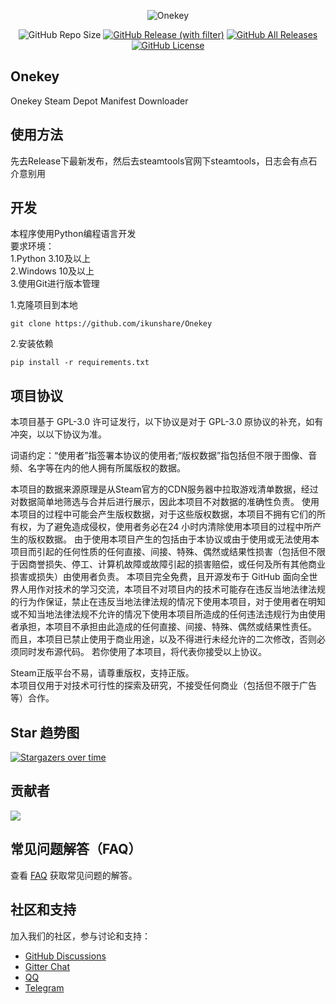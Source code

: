 <div align="center">

![Onekey](https://socialify.git.ci/ikunshare/Onekey/image?description=1&font=Inter&forks=1&issues=1&language=1&name=1&owner=1&pulls=1&stargazers=1&theme=Auto)

![GitHub Repo Size](https://img.shields.io/github/repo-size/ikunshare/Onekey?style=for-the-badge)
[![GitHub Release (with filter)](https://img.shields.io/github/v/release/ikunshare/Onekey?style=for-the-badge)](https://github.com/ikunshare/Onekey/releases/latest)
[![GitHub All Releases](https://img.shields.io/github/downloads/ikunshare/Onekey/total?style=for-the-badge&color=violet)](https://github.com/ikunshare/Onekey/releases)
[![GitHub License](https://img.shields.io/github/license/ikunshare/Onekey?style=for-the-badge)](https://github.com/ikunshare/Onekey/blob/main/LICENSE)

</div>


## Onekey
 Onekey Steam Depot Manifest Downloader

## 使用方法
 先去Release下最新发布，然后去steamtools官网下steamtools，日志会有点石介意别用

## 开发
本程序使用Python编程语言开发   
要求环境：   
1.Python 3.10及以上   
2.Windows 10及以上   
3.使用Git进行版本管理   

1.克隆项目到本地 

```
git clone https://github.com/ikunshare/Onekey
```

2.安装依赖

```
pip install -r requirements.txt
```

## 项目协议
 本项目基于 GPL-3.0 许可证发行，以下协议是对于 GPL-3.0 原协议的补充，如有冲突，以以下协议为准。

 词语约定：“使用者”指签署本协议的使用者;“版权数据”指包括但不限于图像、音频、名字等在内的他人拥有所属版权的数据。

 本项目的数据来源原理是从Steam官方的CDN服务器中拉取游戏清单数据，经过对数据简单地筛选与合并后进行展示，因此本项目不对数据的准确性负责。
 使用本项目的过程中可能会产生版权数据，对于这些版权数据，本项目不拥有它们的所有权，为了避免造成侵权，使用者务必在24 小时内清除使用本项目的过程中所产生的版权数据。
 由于使用本项目产生的包括由于本协议或由于使用或无法使用本项目而引起的任何性质的任何直接、间接、特殊、偶然或结果性损害（包括但不限于因商誉损失、停工、计算机故障或故障引起的损害赔偿，或任何及所有其他商业损害或损失）由使用者负责。
 本项目完全免费，且开源发布于 GitHub 面向全世界人用作对技术的学习交流，本项目不对项目内的技术可能存在违反当地法律法规的行为作保证，禁止在违反当地法律法规的情况下使用本项目，对于使用者在明知或不知当地法律法规不允许的情况下使用本项目所造成的任何违法违规行为由使用者承担，本项目不承担由此造成的任何直接、间接、特殊、偶然或结果性责任。
 而且，本项目已禁止使用于商业用途，以及不得进行未经允许的二次修改，否则必须同时发布源代码。
 若你使用了本项目，将代表你接受以上协议。

 Steam正版平台不易，请尊重版权，支持正版。  
 本项目仅用于对技术可行性的探索及研究，不接受任何商业（包括但不限于广告等）合作。  

## Star 趋势图

 [![Stargazers over time](https://starchart.cc/ikunshare/Onekey.svg)](https://starchart.cc/ikunshare/Onekey)

## 贡献者

 <a href="https://github.com/ikunshare/Onekey/graphs/contributors">
   <img src="https://contrib.rocks/image?repo=ikunshare/Onekey" />
 </a>

## 常见问题解答（FAQ）
查看 [FAQ](https://ikunshare.com/d/49) 获取常见问题的解答。

## 社区和支持
加入我们的社区，参与讨论和支持：
- [GitHub Discussions](https://github.com/ikunshare/Onekey/discussions)
- [Gitter Chat](https://gitter.im/ikunshare/Onekey)
- [QQ](https://qm.qq.com/q/d7sWovfAGI)
- [Telegram](https://t.me/ikunshare_group)
